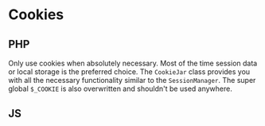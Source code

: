 # Cookies

## PHP

Only use cookies when absolutely necessary. Most of the time session data or local storage is the preferred choice. The `CookieJar` class provides you with all the necessary functionality similar to the `SessionManager`. The super global `$_COOKIE` is also overwritten and shouldn't be used anywhere.

## JS
